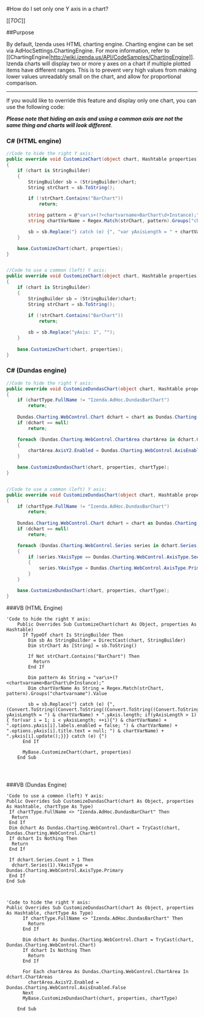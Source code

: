 #How do I set only one Y axis in a chart?

[[_TOC_]]

##Purpose

By default, Izenda uses HTML charting engine. Charting engine can be set via AdHocSettings.ChartingEngine. For more information, refer to [[ChartingEngine|http://wiki.izenda.us/API/CodeSamples/ChartingEngine]].
Izenda charts will display two or more y axes on a chart if multiple plotted items have different ranges. This is to prevent very high values from making lower values unreadably small on the chart, and allow for proportional comparison.

---


If you would like to override this feature and display only one chart, you can use the following code:

**_Please note that hiding an axis and using a common axis are not the same thing and charts will look different_**.

### C# (HTML engine)

```csharp
//Code to hide the right Y axis:
public override void CustomizeChart(object chart, Hashtable properties)
{
	if (chart is StringBuilder)
	{
		StringBuilder sb = (StringBuilder)chart;
		String strChart = sb.ToString();

		if (!strChart.Contains("BarChart"))
			return;

		string pattern = @"var\s+(?<chartvarname>BarChart\d+Instance);";
		string chartVarName = Regex.Match(strChart, pattern).Groups["chartvarname"].Value;

		sb = sb.Replace("} catch (e) {", "var yAxisLength = " + chartVarName + ".yAxis.length; if(yAxisLength > 1){ for(var i = 1; i < yAxisLength; ++i){" + chartVarName + ".options.yAxis[i].labels.enabled = false; " + chartVarName + ".options.yAxis[i].title.text = null; " + chartVarName + ".yAxis[i].update();}}} catch (e) {");
	}

	base.CustomizeChart(chart, properties);
}


//Сode to use a common (left) Y axis:
public override void CustomizeChart(object chart, Hashtable properties)
{
	if (chart is StringBuilder)
	{
		StringBuilder sb = (StringBuilder)chart;
		String strChart = sb.ToString();
		
		if (!strChart.Contains("BarChart"))
			return;

		sb = sb.Replace("yAxis: 1", "");
	}
		
	base.CustomizeChart(chart, properties);
}

```


### C# (Dundas engine)
```csharp
//Code to hide the right Y axis:
public override void CustomizeDundasChart(object chart, Hashtable properties, Type chartType)
{
	if (chartType.FullName != "Izenda.AdHoc.DundasBarChart")
		return;
	
	Dundas.Charting.WebControl.Chart dchart = chart as Dundas.Charting.WebControl.Chart;
	if (dchart == null)
		return;

	foreach (Dundas.Charting.WebControl.ChartArea chartArea in dchart.ChartAreas)
	{
		chartArea.AxisY2.Enabled = Dundas.Charting.WebControl.AxisEnabled.False;
	}

	base.CustomizeDundasChart(chart, properties, chartType);
}


//Сode to use a common (left) Y axis:
public override void CustomizeDundasChart(object chart, Hashtable properties, Type chartType)
{
	if (chartType.FullName != "Izenda.AdHoc.DundasBarChart")
		return;
		
	Dundas.Charting.WebControl.Chart dchart = chart as Dundas.Charting.WebControl.Chart;
	if (dchart == null)
		return;

	foreach (Dundas.Charting.WebControl.Series series in dchart.Series)
	{
		if (series.YAxisType == Dundas.Charting.WebControl.AxisType.Secondary)
		{
			series.YAxisType = Dundas.Charting.WebControl.AxisType.Primary;
		}
	}

	base.CustomizeDundasChart(chart, properties, chartType);
}

```

###VB (HTML Engine)
```visualbasic
'Code to hide the right Y axis:
    Public Overrides Sub CustomizeChart(chart As Object, properties As Hashtable)
      If TypeOf chart Is StringBuilder Then
        Dim sb As StringBuilder = DirectCast(chart, StringBuilder)
        Dim strChart As [String] = sb.ToString()

        If Not strChart.Contains("BarChart") Then
          Return
        End If

        Dim pattern As String = "var\s+(?<chartvarname>BarChart\d+Instance);"
        Dim chartVarName As String = Regex.Match(strChart, pattern).Groups("chartvarname").Value

        sb = sb.Replace("} catch (e) {", (Convert.ToString((Convert.ToString((Convert.ToString((Convert.ToString("var yAxisLength = ") & chartVarName) + ".yAxis.length; if(yAxisLength > 1){ for(var i = 1; i < yAxisLength; ++i){") & chartVarName) + ".options.yAxis[i].labels.enabled = false; ") & chartVarName) + ".options.yAxis[i].title.text = null; ") & chartVarName) + ".yAxis[i].update();}}} catch (e) {")
      End If

      MyBase.CustomizeChart(chart, properties)
    End Sub




```

###VB (Dundas Engine)
```visualbasic
'Сode to use a common (left) Y axis:
Public Overrides Sub CustomizeDundasChart(chart As Object, properties As Hashtable, chartType As Type)
 If chartType.FullName <> "Izenda.AdHoc.DundasBarChart" Then
  Return
 End If
 Dim dchart As Dundas.Charting.WebControl.Chart = TryCast(chart, Dundas.Charting.WebControl.Chart)
 If dchart Is Nothing Then
  Return
 End If

 If dchart.Series.Count > 1 Then
  dchart.Series(1).YAxisType = Dundas.Charting.WebControl.AxisType.Primary
 End If
End Sub



'Code to hide the right Y axis:
Public Overrides Sub CustomizeDundasChart(chart As Object, properties As Hashtable, chartType As Type)
      If chartType.FullName <> "Izenda.AdHoc.DundasBarChart" Then
        Return
      End If
	
      Dim dchart As Dundas.Charting.WebControl.Chart = TryCast(chart, Dundas.Charting.WebControl.Chart)
      If dchart Is Nothing Then
        Return
      End If
      
      For Each chartArea As Dundas.Charting.WebControl.ChartArea In dchart.ChartAreas	  
        chartArea.AxisY2.Enabled = Dundas.Charting.WebControl.AxisEnabled.False
      Next
      MyBase.CustomizeDundasChart(chart, properties, chartType)

    End Sub
```